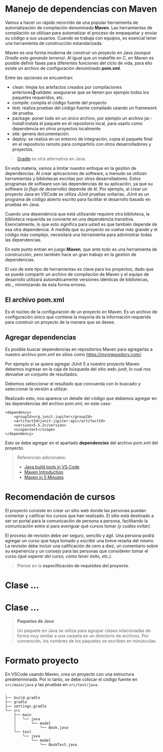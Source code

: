# Manejo de dependencias con Maven

Vamos a hacer un rápido recorrido de una popular herramienta de automatización de compilación denominada **Maven**. Las herramientas de compilación se utilizan para automatizar el proceso de empaquetar y enviar su código a sus usuarios. Cuando se trabaja con equipos, es esencial tener una herramienta de construcción estandarizada.

Maven  es una forma  moderna  de  construir  un  proyecto en Java *(aunque Gradle esta ganando terreno)*. Al  igual  que un makefile en C, en Maven es posible definir fases para diferentes funciones del ciclo de vida, para ello existe un archivo de configuración denominado **pom.xml**.

Entre las opciones se encuentran:
- clean: limpia los artefactos creados por compilaciones anterioresvalidate:  asegurarse  que  se  tienen  por  ejemplo  todos  los  paquetes  requeridos, etc.
- compile: compila el código fuente del proyecto
- test: realiza  pruebas del  código  fuente  compilado  usando  un framework de prueba.
- package: poner todo en un único archivo, por ejemplo un archivo jar.- install:instala  el  paquete  en  el  repositorio  local,  para  usarlo  como  dependencia en otros proyectos localmente
- site: genera documentación.
- deploy: se  realiza en  un  entorno  de  integración,  copia  el  paquete final  en  el repositorio remoto para compartirlo con otros desarrolladores y proyectos.


> [Gradle](https://gradle.org/) es otra alternativa en Java.

En esta materia, vamos a limitar nuestro enfoque en la gestión de dependencias. Al crear aplicaciones de software, a menudo se utilizan herramientas y bibliotecas escritas por otros desarrolladores. Estos programas de software son las dependencias de su aplicación, ya que su software *(o flujo de desarrollo)* depende de él. Por ejemplo, al crear un proyecto Java en VSCode se utiliza JUnit pruebas unitarias. JUnit es un programa de código abierto escrito para facilitar el desarrollo basado en pruebas en Java.

Cuando una dependencia que está utilizando requiere otra biblioteca, la biblioteca requerida se convierte en una dependencia transitiva. Esencialmente, lo que esto significa para usted es que también depende de esa otra dependencia. A medida que su proyecto se vuelve más grande y el código más complejo, necesitará una herramienta para administrar todas las dependencias.

En este punto entran en juego **Maven**, que ante todo es una herramienta de construcción, pero también hace un gran trabajo en la gestión de dependencias. 

El  uso  de  este  tipo  de  herramientas  es  clave  para  los  proyectos,  dado  que  se  puede compartir un  archivo  de  compilación  de  Maven  y el equipo de  desarrollo utilizará automáticamente  versiones  idénticas  de  bibliotecas,  etc.,  minimizando de  esta  forma errores.

## El archivo pom.xml

Es  el  núcleo  de  la  configuración  de  un  proyecto  en  Maven.  Es  un  archivo  de configuración único que contiene la mayoría de la información requerida para construir un proyecto de la manera que se desee.

## Agregar dependencias

Es posible buscar dependencias en repositorios Maven para agregarlas a nuestro archivo pom.xml en sitios como https://mvnrepository.com/.

Por ejemplo si se quiere agregar JUnit 5 a nuestro proyecto Maven debemos ingresar en la caja de búsqueda del sitio web: *junit*, lo cual nos devuelve un conjunto de resultados.

Debemos seleccionar el resultado que concuerda con lo buscado y seleccionar la versión a utilizar.

Realizado esto, nos aparece un detalle del código que debemos agregar en las dependencias del archivo pom.xml, en este caso:

```
<dependency>
    <groupId>org.junit.jupiter</groupId>
    <artifactId>junit-jupiter-api</artifactId>
    <version>5.5.2</version>
    <scope>test</scope>
</dependency>
```

Esto se debe agregar en el apartado **dependencies** del archivo pom.xml del proyecto.

> Referencias adicionales:
> 
>- [Java build tools in VS Code](https://code.visualstudio.com/docs/java/java-build)
> - [Maven Introduction](http://maven.apache.org/what-is-maven.html)
> - [Maven in 5 Minutes](https://maven.apache.org/guides/getting-started/maven-in-five-minutes.html)

# Recomendación de cursos

El proyecto consiste en crear un sitio web donde las personas puedan comentar y calificar los cursos que han realizado. El sitio está destinado a ser un portal para la comunicación de persona a persona, facilitando la comunicación entre sí para averiguar qué cursos tomar *(y cuáles evitar)*.

El proceso de revisión debe ser seguro, sencillo y ágil. Una persona podrá agregar un curso que haya tomado y escribir una breve reseña del mismo. La revisión debe incluir una calificación de cero a diez, un comentario sobre su experiencia y un consejo para las personas que consideren tomar el curso *(qué esperar del curso, cómo tener éxito, etc.)*.

> Piense en la **especificación de requisitos del proyecto**.


# Clase ...

# Clase ...

> **Paquetes de Java**
>
> Un paquete en Java se utiliza para agrupar clases relacionadas de forma muy similar a una carpeta en un directorio de archivos. Por convención, los nombres de los paquetes se escriben en minúsculas. 

# Formato proyecto

En VSCode usando Maven, crea un proyecto con una estructura predeterminada. Por lo tanto, se debe colocar el código fuente en `src/main/java` y las pruebas en `src/test/java`.

```
.
├── build.gradle
├── gradle
├── settings.gradle
└── src
    ├── main
    │   └── java
    │       └── model
    │           └── Book.java
    └── test
        └── java
            └── model
                └── BookTest.java
```